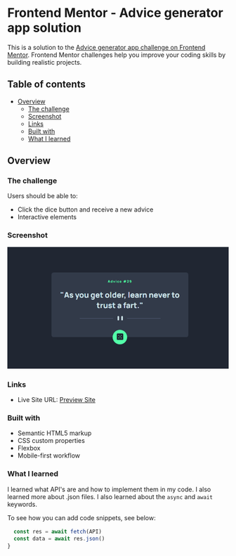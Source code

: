 # Frontend Mentor - Advice generator app solution

This is a solution to the [Advice generator app challenge on Frontend Mentor](https://www.frontendmentor.io/challenges/advice-generator-app-QdUG-13db). Frontend Mentor challenges help you improve your coding skills by building realistic projects.

## Table of contents

- [Overview](#overview)
  - [The challenge](#the-challenge)
  - [Screenshot](#screenshot)
  - [Links](#links)
  - [Built with](#built-with)
  - [What I learned](#what-i-learned)

## Overview

### The challenge

Users should be able to:

- Click the dice button and receive a new advice
- Interactive elements

### Screenshot

![](./images/screenshot.png)

### Links

- Live Site URL: [Preview Site](https://your-live-site-url.com)

### Built with

- Semantic HTML5 markup
- CSS custom properties
- Flexbox
- Mobile-first workflow

### What I learned

I learned what API's are and how to implement them in my code. I also learned more about .json files.
I also learned about the `async` and `await` keywords.

To see how you can add code snippets, see below:

```js
  const res = await fetch(API)
  const data = await res.json()
}
```

